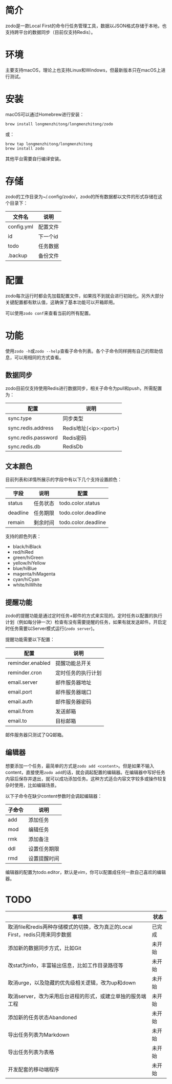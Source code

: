 # 简介

zodo是一款Local First的命令行任务管理工具，数据以JSON格式存储于本地，也支持跨平台的数据同步（目前仅支持Redis）。

# 环境

主要支持macOS，理论上也支持Linux和Windows，但最新版本只在macOS上进行测试。

# 安装

macOS可以通过Homebrew进行安装：

```shell
brew install longmenzhitong/longmenzhitong/zodo
```

或：

```shell
brew tap longmenzhitong/longmenzhitong
brew install zodo
```

其他平台需要自行编译安装。

# 存储

zodo的工作目录为~/.config/zodo/，zodo的所有数据都以文件的形式存储在这个目录下：

| 文件名     | 说明     |
| ---------- | -------- |
| config.yml | 配置文件 |
| id         | 下一个id |
| todo       | 任务数据 |
| .backup    | 备份文件 |

# 配置

zodo每次运行时都会先加载配置文件，如果找不到就会进行初始化。另外大部分关键配置都有默认值，这确保了基本功能可以开箱即用。

可以使用`zodo conf`来查看当前的所有配置。

# 功能

使用`zodo -h`或`zodo --help`查看子命令列表。各个子命令同样拥有自己的帮助信息，可以用相同的方式查看。

## 数据同步

zodo目前仅支持使用Redis进行数据同步，相关子命令为pull和push，所需配置为：

| 配置                | 说明                     |
| ------------------- | ------------------------ |
| sync.type           | 同步类型                 |
| sync.redis.address  | Redis地址(\<ip>:\<port>) |
| sync.redis.password | Redis密码                |
| sync.redis.db       | RedisDb                  |

## 文本颜色

目前列表和详情所展示的字段中有以下几个支持设置颜色：

| 字段     | 说明     | 配置                |
| -------- | -------- | ------------------- |
| status   | 任务状态 | todo.color.status   |
| deadline | 任务期限 | todo.color.deadline |
| remain   | 剩余时间 | todo.color.deadline |

支持的颜色列表：

- black/hiBlack
- red/hiRed
- green/hiGreen
- yellow/hiYellow
- blue/hiBlue
- magenta/hiMagenta
- cyan/hiCyan
- white/hiWhite

## 提醒功能

zodo的提醒功能是通过定时任务+邮件的方式来实现的。定时任务以配置的执行计划（例如每分钟一次）检查有没有需要提醒的任务，如果有就发送邮件。开启定时任务需要以Server模式运行(`zodo server`)。

提醒功能需要以下配置：

| 配置             | 说明               |
| ---------------- | ------------------ |
| reminder.enabled | 提醒功能总开关     |
| reminder.cron    | 定时任务的执行计划 |
| email.server     | 邮件服务器地址     |
| email.port       | 邮件服务器端口     |
| email.auth       | 邮件服务器密码     |
| email.from       | 发送邮箱           |
| email.to         | 目标邮箱           |

邮件服务器只测试了QQ邮箱。

## 编辑器

想要添加一个任务，最简单的方式是`zodo add <content>`。但是如果不输入content，直接使用`zodo add`的话，就会调起配置的编辑器。在编辑器中写好任务内容后保存并退出，就可以成功添加任务。这种方式适合内容文字较多或操作较复杂时使用，比如编辑场景。

以下子命令在缺少content参数时会调起编辑器：

| 子命令 | 说明         |
| ------ | ------------ |
| add    | 添加任务     |
| mod    | 编辑任务     |
| rmk    | 添加备注     |
| ddl    | 设置任务期限 |
| rmd    | 设置提醒时间 |

编辑器的配置为todo.editor，默认是vim，你可以配置成任何一款自己喜欢的编辑器。

# TODO

| 事项                                                                          | 状态   |
| ----------------------------------------------------------------------------- | ------ |
| 取消file和redis两种存储模式的切换，改为真正的Local First，redis只用来同步数据 | 已完成 |
| 添加新的数据同步方式，比如Git                                                 | 未开始 |
| 改stat为info，丰富输出信息，比如工作目录路径等                                | 未开始 |
| 取消urge，以及隐藏的优先级相关逻辑，改为up和down                              | 未开始 |
| 取消server，改为采用后台进程的形式，或建立单独的服务端工程                    | 未开始 |
| 添加新的任务状态Abandoned                                                     | 未开始 |
| 导出任务列表为Markdown                                                        | 未开始 |
| 导出任务列表为表格                                                            | 未开始 |
| 开发配套的移动端程序                                                          | 未开始 |
